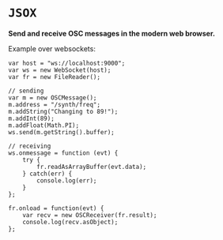 `JSOX`
=====

**Send and receive OSC messages in the modern web browser.**

Example over websockets:

    var host = "ws://localhost:9000";
    var ws = new WebSocket(host); 
    var fr = new FileReader();

    // sending 
    var m = new OSCMessage();    
    m.address = "/synth/freq";              
    m.addString("Changing to 89!");
    m.addInt(89);
    m.addFloat(Math.PI);
    ws.send(m.getString().buffer);    

    // receiving 
    ws.onmessage = function (evt) { 
        try {
            fr.readAsArrayBuffer(evt.data);            
        } catch(err) {
            console.log(err);
        }
    };

    fr.onload = function(evt) {
        var recv = new OSCReceiver(fr.result);
        console.log(recv.asObject);
    };

